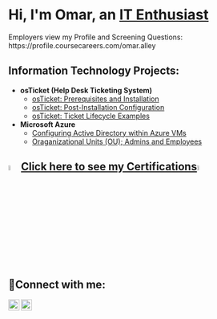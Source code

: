 <h1>Hi, I'm Omar, an <a href="https://linkedin.com/in/omaralley">IT Enthusiast</a></h1>
Employers view my Profile and Screening Questions: https://profile.coursecareers.com/omar.alley
<h2>Information Technology Projects:</h2>

- <b>osTicket (Help Desk Ticketing System)</b>
  - [osTicket: Prerequisites and Installation](https://github.com/omaralley/osticket-prereqs)
  - [osTicket: Post-Installation Configuration](https://github.com/omaralley/post-install-config)
  - [osTicket: Ticket Lifecycle Examples](https://github.com/omaralley/ticket-lifecycle)
- <b>Microsoft Azure</b>
  - [Configuring Active Directory within Azure VMs](https://github.com/omaralley/configure-ad)
  - [Oraganizational Units (OU); Admins and Employees](https://github.com/omaralley/azure-network-protocols)
<h2></h2>

<h2><a href="https://github.com/OmarAlley/Certifications"> <img src="https://imgur.com/UsOrvCU.png" height="5%" width="5%" alt="Disk Sanitization Steps"/>Click here to see my Certifications<img src="https://imgur.com/UsOrvCU.png" height="5%" width="5%" alt="Disk Sanitization Steps"/></a></h2>


<h2>🔌Connect with me:</h2>

[<img align="left" alt="Josh | Twitter" width="22px" src="https://cdn.jsdelivr.net/npm/simple-icons@v3/icons/twitter.svg" />][twitter]
[<img align="left" alt="Josh | LinkedIn" width="22px" src="https://cdn.jsdelivr.net/npm/simple-icons@v3/icons/linkedin.svg" />][linkedin]


[twitter]: https://twitter.com/KN0WYOURCENTER
[linkedin]: https://www.linkedin.com/in/omaralley
